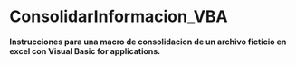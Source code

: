 <H1>ConsolidarInformacion_VBA</H1>
<Strong>Instrucciones para una macro de consolidacion de un archivo ficticio en excel con Visual Basic for applications.</Strong>

